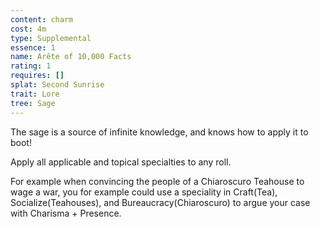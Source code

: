 ```yaml
---
content: charm
cost: 4m
type: Supplemental
essence: 1
name: Arête of 10,000 Facts
rating: 1
requires: []
splat: Second Sunrise
trait: Lore
tree: Sage
---
```


The sage is a source of infinite knowledge, and knows how to apply it to boot!

Apply all applicable and topical specialties to any roll.

For example when convincing the people of a Chiaroscuro Teahouse to wage a war, you for example could use a speciality in Craft(Tea), Socialize(Teahouses), and Bureaucracy(Chiaroscuro) to argue your case with Charisma + Presence.
